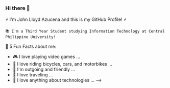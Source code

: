 ### Hi there 👋

⚡ I'm John Lloyd Azucena and this is my GitHub Profile! ⚡

    📚 I'm a Third Year Student studying Information Technology at Central Philippine University!
    
🤔 5 Fun Facts about me:
- 🎮 I love playing video games ...
- 🚴 I love riding bicycles, cars, and motorbikes ...
- 👯 I'm outgoing and friendly ...
- 🤔 I love traveling ...
- 💬 I love anything about technologies ...
-->
